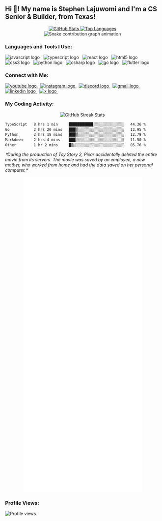 <h2 align="left">Hi 👋! My name is Stephen Lajuwomi and I'm a CS Senior & Builder, from Texas!</h2>

<!-- GitHub Stats & Top Languages -->
<div align="center">
  <a href="https://github.com/SLajuwomi">
    <img src="https://github-readme-stats.vercel.app/api?username=SLajuwomi&show_icons=true&include_all_commits=true&count_private=true&hide_title=false&hide_rank=false&disable_animations=false&theme=dracula&locale=en&hide_border=false" height="150" alt="GitHub Stats"/>
  </a>
  <a href="https://github.com/SLajuwomi">
    <img src="https://github-readme-stats.vercel.app/api/top-langs?username=SLajuwomi&locale=en&hide_title=false&layout=compact&card_width=320&langs_count=6&theme=dracula&hide_border=false" height="150" alt="Top Languages"/>
  </a>
</div>

<!-- Contribution Snake -->
<div align="center">
<img src="https://raw.githubusercontent.com/SLajuwomi/SLajuwomi/output/github-contribution-grid-snake.svg" alt="Snake contribution graph animation" />
</div>

### Languages and Tools I Use:

<!-- Tech & Framework Icons -->
<p align="left">
  <img src="https://cdn.jsdelivr.net/gh/devicons/devicon/icons/javascript/javascript-original.svg" height="30" alt="javascript logo"  />  
  <img src="https://cdn.jsdelivr.net/gh/devicons/devicon/icons/typescript/typescript-original.svg" height="30" alt="typescript logo"  />  
  <img src="https://cdn.jsdelivr.net/gh/devicons/devicon/icons/react/react-original.svg" height="30" alt="react logo"  />  
  <img src="https://cdn.jsdelivr.net/gh/devicons/devicon/icons/html5/html5-original.svg" height="30" alt="html5 logo"  />  
  <img src="https://cdn.jsdelivr.net/gh/devicons/devicon/icons/css3/css3-original.svg" height="30" alt="css3 logo"  />  
  <img src="https://cdn.jsdelivr.net/gh/devicons/devicon/icons/python/python-original.svg" height="30" alt="python logo"  />  
  <img src="https://cdn.jsdelivr.net/gh/devicons/devicon/icons/csharp/csharp-original.svg" height="30" alt="csharp logo"  />  
  <img src="https://cdn.jsdelivr.net/gh/devicons/devicon/icons/go/go-original.svg" height="30" alt="go logo" />  
  <img src="https://cdn.jsdelivr.net/gh/devicons/devicon/icons/flutter/flutter-original.svg" height="30" alt="flutter logo" />  
  <!-- Add or remove icons from https://devicon.dev/ as needed -->
</p>

### Connect with Me:

<!-- Social Media Badges -->
<p align="left">
  <a href="https://www.youtube.com/@stephen_builds-v3n" target="_blank">
    <img src="https://img.shields.io/static/v1?message=Youtube&logo=youtube&label=&color=FF0000&logoColor=white&labelColor=&style=for-the-badge" height="35" alt="youtube logo"  />
  </a> 
  <a href="https://www.instagram.com/stephenbuilds_/" target="_blank">
    <img src="https://img.shields.io/static/v1?message=Instagram&logo=instagram&label=&color=E4405F&logoColor=white&labelColor=&style=for-the-badge" height="35" alt="instagram logo"  />
  </a> 
  <a href="https://discordapp.com/users/868694750365089863" target="_blank">
    <img src="https://img.shields.io/static/v1?message=Discord&logo=discord&label=&color=7289DA&logoColor=white&labelColor=&style=for-the-badge" height="35" alt="discord logo"  />
  </a> 
  <a href="mailto:stephenlajuwomi@gmail.com" target="_blank">
    <img src="https://img.shields.io/static/v1?message=Gmail&logo=gmail&label=&color=D14836&logoColor=white&labelColor=&style=for-the-badge" height="35" alt="gmail logo"  />
  </a> 
  <a href="https://www.linkedin.com/in/stephenlajuwomi/" target="_blank">
    <img src="https://img.shields.io/static/v1?message=LinkedIn&logo=linkedin&label=&color=0077B5&logoColor=white&labelColor=&style=for-the-badge" height="35" alt="linkedin logo"  />
  </a> 
  <a href="https://x.com/stephenbuilds_" target="_blank">
    <img src="https://img.shields.io/static/v1?message=X&logo=x&label=&color=000000&logoColor=white&labelColor=&style=for-the-badge" height="35" alt="x logo"  />
  </a> 
</p>

### My Coding Activity:

<!-- GitHub Streak Stats -->
<p align="center">
  <img src="https://streak-stats.demolab.com?user=SLajuwomi&theme=dracula&hide_border=true&date_format=M%20j%5B%2C%20Y%5D" height="160" alt="GitHub Streak Stats"/>
</p>

<!-- WakaTime Stats Section -->
<!--START_SECTION:waka-->

```txt
TypeScript   8 hrs 1 min     ███████████░░░░░░░░░░░░░░   44.36 %
Go           2 hrs 20 mins   ███▒░░░░░░░░░░░░░░░░░░░░░   12.95 %
Python       2 hrs 18 mins   ███▒░░░░░░░░░░░░░░░░░░░░░   12.79 %
Markdown     2 hrs 4 mins    ███░░░░░░░░░░░░░░░░░░░░░░   11.50 %
Other        1 hr 2 mins     █▒░░░░░░░░░░░░░░░░░░░░░░░   05.76 %
```

<!--END_SECTION:waka-->

<!-- Random Dev Quote Section -->
<!--STARTS_HERE_QUOTE_README-->
<i>❝During the production of Toy Story 2, Pixar accidentally deleted the entire movie from its servers. The movie was saved by an employee, a new mother, who worked from home and had the data saved on her personal computer.❞</i>
<!--ENDS_HERE_QUOTE_README-->

<!-- Comprehensive Metrics -->
<p align="center">
  <img src="https://github.com/SLajuwomi/SLajuwomi/blob/main/github-metrics.svg" alt="Lowlighter Metrics"/>
</p>

### Profile Views:

<!-- Visitor Counter -->
<p align="left">
  <img src="https://komarev.com/ghpvc/?username=SLajuwomi&style=flat-square&color=blueviolet" alt="Profile views"/>
</p>

<!-- Suggestions Section -->
<!-- You can add more sections here! Some ideas:
### 🏆 GitHub Trophies
Use `ryo-ma/github-profile-trophy`
<p align="center">
  <img src="https://github-profile-trophy.vercel.app/?username=SLajuwomi&theme=dracula&column=7&margin-w=15&margin-h=15"/>
</p>

### ⚡ Recent Activity
Use `jamesgeorge007/github-activity-readme` action to list recent commits/PRs/issues.

### 🎧 What I'm Listening To
Use `lowlighter/metrics` with the Spotify plugin enabled.
-->
